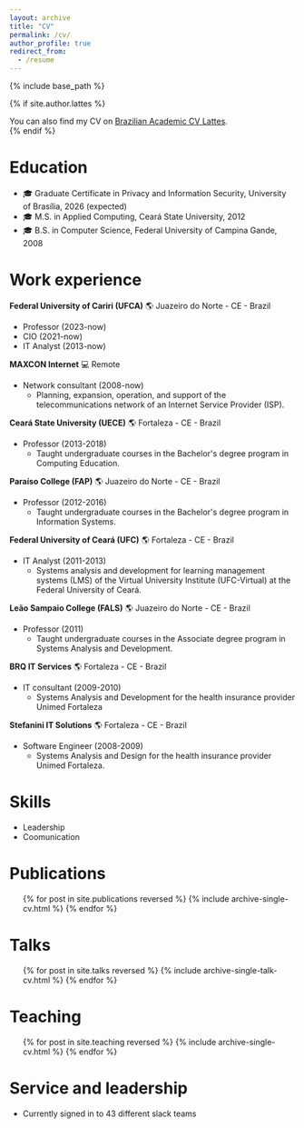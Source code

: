 ```yaml
---
layout: archive
title: "CV"
permalink: /cv/
author_profile: true
redirect_from:
  - /resume
---
```


{% include base_path %}

{% if site.author.lattes %}
  <div class="wordwrap">You can also find my CV on <a href="{{site.author.lattes}}">Brazilian Academic CV Lattes</a>.</div>
{% endif %}

Education
======
* :mortar_board: Graduate Certificate in Privacy and Information Security, University of Brasília, 2026 (expected)
* :mortar_board: M.S. in Applied Computing, Ceará State University, 2012
* :mortar_board: B.S. in Computer Science, Federal University of Campina Gande, 2008

Work experience
======

**Federal University of Cariri (UFCA)**
:earth_americas: Juazeiro do Norte - CE - Brazil
* Professor (2023-now)
* CIO (2021-now)
* IT Analyst (2013-now)

**MAXCON Internet**
:computer: Remote 
* Network consultant (2008-now)
  * Planning, expansion, operation, and support of the telecommunications network of an Internet Service Provider (ISP).

**Ceará State University (UECE)**
:earth_americas: Fortaleza - CE - Brazil
* Professor (2013-2018)
  * Taught undergraduate courses in the Bachelor's degree program in Computing Education.

**Paraíso College (FAP)**
:earth_americas: Juazeiro do Norte - CE - Brazil
* Professor (2012-2016)
  * Taught undergraduate courses in the Bachelor's degree program in Information Systems.

**Federal University of Ceará (UFC)**
:earth_americas: Fortaleza - CE - Brazil
* IT Analyst (2011-2013)
  * Systems analysis and development for learning management systems (LMS) of the Virtual University Institute (UFC-Virtual) at the Federal University of Ceará.
    
**Leão Sampaio College (FALS)**
:earth_americas: Juazeiro do Norte - CE - Brazil
* Professor (2011)
  * Taught undergraduate courses in the Associate degree program in Systems Analysis and Development.

**BRQ IT Services**
:earth_americas: Fortaleza - CE - Brazil
* IT consultant (2009-2010)
  * Systems Analysis and Development for the health insurance provider Unimed Fortaleza

**Stefanini IT Solutions**
:earth_americas: Fortaleza - CE - Brazil
* Software Engineer (2008-2009)
  * Systems Analysis and Design for the health insurance provider Unimed Fortaleza.
  
Skills
======
* Leadership
* Coomunication

Publications
======
  <ul>{% for post in site.publications reversed %}
    {% include archive-single-cv.html %}
  {% endfor %}</ul>
  
Talks
======
  <ul>{% for post in site.talks reversed %}
    {% include archive-single-talk-cv.html  %}
  {% endfor %}</ul>
  
Teaching
======
  <ul>{% for post in site.teaching reversed %}
    {% include archive-single-cv.html %}
  {% endfor %}</ul>
  
Service and leadership
======
* Currently signed in to 43 different slack teams
